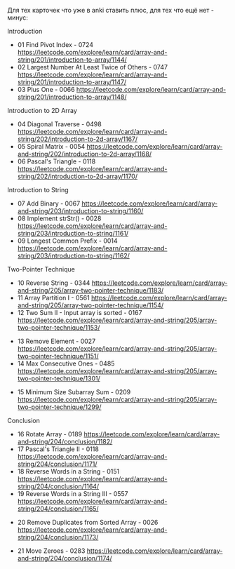 Для тех карточек что уже в anki ставить плюс, для тех что ещё нет - минус:

Introduction

- 01 Find Pivot Index - 0724 https://leetcode.com/explore/learn/card/array-and-string/201/introduction-to-array/1144/
- 02 Largest Number At Least Twice of Others - 0747 https://leetcode.com/explore/learn/card/array-and-string/201/introduction-to-array/1147/
- 03 Plus One - 0066 https://leetcode.com/explore/learn/card/array-and-string/201/introduction-to-array/1148/

Introduction to 2D Array

- 04 Diagonal Traverse - 0498 https://leetcode.com/explore/learn/card/array-and-string/202/introduction-to-2d-array/1167/
- 05 Spiral Matrix - 0054 https://leetcode.com/explore/learn/card/array-and-string/202/introduction-to-2d-array/1168/
- 06 Pascal's Triangle - 0118 https://leetcode.com/explore/learn/card/array-and-string/202/introduction-to-2d-array/1170/

Introduction to String

- 07 Add Binary - 0067 https://leetcode.com/explore/learn/card/array-and-string/203/introduction-to-string/1160/
- 08 Implement strStr() - 0028 https://leetcode.com/explore/learn/card/array-and-string/203/introduction-to-string/1161/
- 09 Longest Common Prefix - 0014 https://leetcode.com/explore/learn/card/array-and-string/203/introduction-to-string/1162/

Two-Pointer Technique

- 10 Reverse String - 0344 https://leetcode.com/explore/learn/card/array-and-string/205/array-two-pointer-technique/1183/
- 11 Array Partition I - 0561 https://leetcode.com/explore/learn/card/array-and-string/205/array-two-pointer-technique/1154/
- 12 Two Sum II - Input array is sorted - 0167 https://leetcode.com/explore/learn/card/array-and-string/205/array-two-pointer-technique/1153/
+ 13 Remove Element - 0027 https://leetcode.com/explore/learn/card/array-and-string/205/array-two-pointer-technique/1151/
+ 14 Max Consecutive Ones - 0485 https://leetcode.com/explore/learn/card/array-and-string/205/array-two-pointer-technique/1301/
- 15 Minimum Size Subarray Sum - 0209 https://leetcode.com/explore/learn/card/array-and-string/205/array-two-pointer-technique/1299/

Conclusion

- 16 Rotate Array - 0189 https://leetcode.com/explore/learn/card/array-and-string/204/conclusion/1182/
- 17 Pascal's Triangle II - 0118 https://leetcode.com/explore/learn/card/array-and-string/204/conclusion/1171/
- 18 Reverse Words in a String - 0151 https://leetcode.com/explore/learn/card/array-and-string/204/conclusion/1164/
- 19 Reverse Words in a String III - 0557 https://leetcode.com/explore/learn/card/array-and-string/204/conclusion/1165/
+ 20 Remove Duplicates from Sorted Array - 0026 https://leetcode.com/explore/learn/card/array-and-string/204/conclusion/1173/
- 21 Move Zeroes - 0283 https://leetcode.com/explore/learn/card/array-and-string/204/conclusion/1174/
